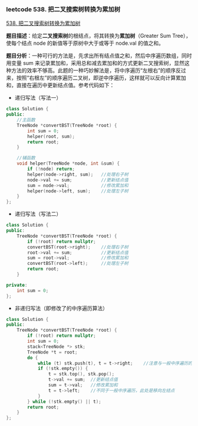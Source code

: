 ### leetcode 538. 把二叉搜索树转换为累加树

[538. 把二叉搜索树转换为累加树](https://leetcode-cn.com/problems/convert-bst-to-greater-tree/)

**题目描述**：给定**二叉搜索树**的根结点，将其转换为**累加树**（Greater Sum Tree），使每个结点 node 的新值等于原树中大于或等于 node.val 的值之和。

**题目分析**：一种可行的方法是，先求出所有结点值之和，然后中序遍历数组，同时用变量 sum 来记录累加和，采用总和减去累加和的方式更新二叉搜索树，显然这种方法的效率不够高。此题的一种巧妙解法是，将中序遍历“左根右”的顺序反过来，按照“右根左”的顺序遍历二叉树，即逆中序遍历，这样就可以反向计算累加和，直接在遍历中更新结点值。参考代码如下：

-   递归写法（写法一）

```c++
class Solution {
public:
    //主函数
    TreeNode *convertBST(TreeNode *root) {
        int sum = 0;
        helper(root, sum);
        return root;
    }

    //辅函数
    void helper(TreeNode *node, int &sum) {
        if (!node) return;
        helper(node->right, sum);   //处理右子树
        node->val += sum;           //更新结点值
        sum = node->val;            //修改累加和
        helper(node->left, sum);    //处理左子树
    }
};
```

-   递归写法（写法二）

```c++
class Solution {
public:
    TreeNode *convertBST(TreeNode *root) {
        if (!root) return nullptr;
        convertBST(root->right);    //处理右子树
        root->val += sum;           //更新结点值
        sum = root->val;            //修改累加和
        convertBST(root->left);     //处理左子树
        return root;
    }

private:
    int sum = 0;
};
```

-   非递归写法（即修改了的中序遍历算法）

```c++
class Solution {
public:
    TreeNode *convertBST(TreeNode *root) {
        if (!root) return nullptr;
        int sum = 0;
        stack<TreeNode *> stk;
        TreeNode *t = root;
        do {
            while (t) stk.push(t), t = t->right;    //注意与一般中序遍历的区别，此处是移向右结点
            if (!stk.empty()) {
                t = stk.top(), stk.pop();
                t->val += sum;  //更新结点值
                sum = t->val;   //修改累加和
                t = t->left;    //不同于一般中序遍历，此处是移向左结点
            }
        } while (!stk.empty() || t);
        return root;
    }
};
```
